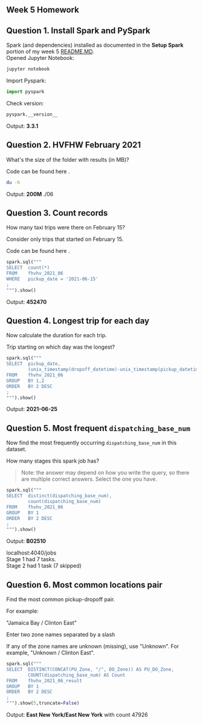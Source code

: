 ## Week 5 Homework

## Question 1. Install Spark and PySpark

Spark (and dependencies) installed as documented in the **Setup Spark** portion of my week 5 [README.MD](https://github.com/TylerJSimpson/data_engineering_zoomcamp/blob/main/week_5/README.MD).  
Opened Jupyter Notebook:  
```bash
jupyter notebook
```
Import Pyspark:  
```python
import pyspark
```
Check version:  
```python
pyspark.__version__
```
Output: **3.3.1**

## Question 2. HVFHW February 2021

What's the size of the folder with results (in MB)?

Code can be found here .  

```bash
du -h
```
Output: **200M** ./06

## Question 3. Count records 

How many taxi trips were there on February 15?

Consider only trips that started on February 15.

Code can be found here .  

```python
spark.sql("""
SELECT  count(*)
FROM    fhvhv_2021_06 
WHERE   pickup_date = '2021-06-15'
;
""").show()
```

Output: **452470**  

## Question 4. Longest trip for each day

Now calculate the duration for each trip.

Trip starting on which day was the longest? 

```python
spark.sql("""
SELECT  pickup_date,
        (unix_timestamp(dropoff_datetime)-unix_timestamp(pickup_datetime))/60
FROM    fhvhv_2021_06 
GROUP   BY 1,2
ORDER   BY 2 DESC
;
""").show()
```

Output: **2021-06-25**  

## Question 5. Most frequent `dispatching_base_num`

Now find the most frequently occurring `dispatching_base_num` 
in this dataset.

How many stages this spark job has?

> Note: the answer may depend on how you write the query,
> so there are multiple correct answers. 
> Select the one you have.

```python
spark.sql("""
SELECT  distinct(dispatching_base_num),
        count(dispatching_base_num)
FROM    fhvhv_2021_06 
GROUP   BY 1
ORDER   BY 2 DESC
;
""").show()
```
Output: **B02510**  

localhost:4040/jobs  
Stage 1 had 7 tasks.  
Stage 2 had 1 task (7 skipped)  


## Question 6. Most common locations pair

Find the most common pickup-dropoff pair. 

For example:

"Jamaica Bay / Clinton East"

Enter two zone names separated by a slash

If any of the zone names are unknown (missing), use "Unknown". For example, "Unknown / Clinton East".  

```python
spark.sql("""
SELECT  DISTINCT(CONCAT(PU_Zone, "/", DO_Zone)) AS PU_DO_Zone,
        COUNT(dispatching_base_num) AS Count
FROM    fhvhv_2021_06_result 
GROUP   BY 1
ORDER   BY 2 DESC
;
""").show(5,truncate=False)
```
Output: **East New York/East New York** with count 47926
